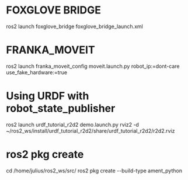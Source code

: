 # FOXGLOVE BRIDGE
ros2 launch foxglove_bridge foxglove_bridge_launch.xml

# FRANKA_MOVEIT
ros2 launch franka_moveit_config moveit.launch.py robot_ip:=dont-care use_fake_hardware:=true

# Using URDF with robot_state_publisher
ros2 launch urdf_tutorial_r2d2 demo.launch.py
rviz2 -d ~/ros2_ws/install/urdf_tutorial_r2d2/share/urdf_tutorial_r2d2/r2d2.rviz

# ros2 pkg create
cd /home/julius/ros2_ws/src/
ros2 pkg create --build-type ament_python